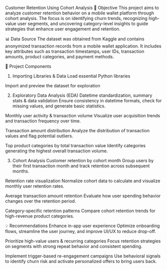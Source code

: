 Customer Retention Using Cohort Analysis
🎯 Objective
This project aims to analyze customer retention behavior on a mobile wallet platform through cohort analysis. The focus is on identifying churn trends, recognizing high-value user segments, and uncovering category-level insights to guide strategies that enhance user engagement and retention.

📊 Data Source
The dataset was obtained from Kaggle and contains anonymized transaction records from a mobile wallet application. It includes key attributes such as transaction timestamps, user IDs, transaction amounts, product categories, and payment methods.

📁 Project Components
1. Importing Libraries & Data
Load essential Python libraries

Import and preview the dataset for exploration

2. Exploratory Data Analysis (EDA)
Datetime standardization, summary stats & data validation
Ensure consistency in datetime formats, check for missing values, and generate basic statistics.

Monthly user activity & transaction volume
Visualize user acquisition trends and transaction frequency over time.

Transaction amount distribution
Analyze the distribution of transaction values and flag potential outliers.

Top product categories by total transaction value
Identify categories generating the highest overall transaction volume.

3. Cohort Analysis
Customer retention by cohort month
Group users by their first transaction month and track retention across subsequent months.

Retention rate visualization
Normalize cohort data to calculate and visualize monthly user retention rates.

Average transaction amount retention
Evaluate how user spending behavior changes over the retention period.

Category-specific retention patterns
Compare cohort retention trends for high-revenue product categories.

💡 Recommendations
Enhance in-app user experience
Optimize onboarding flows, streamline the user journey, and improve UI/UX to reduce drop-off.

Prioritize high-value users & recurring categories
Focus retention strategies on segments with strong repeat behavior and consistent spending.

Implement trigger-based re-engagement campaigns
Use behavioral signals to identify churn risk and activate personalized offers to bring users back.


